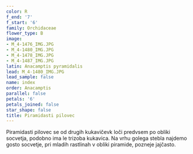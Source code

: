 ```yaml
---
color: R
f_end: '7'
f_start: '6'
family: Orchidaceae
flower_type: B
image:
- M_4-1476_IMG.JPG
- M_4-1480_IMG.JPG
- M_4-1478_IMG.JPG
- M_4-1487_IMG.JPG
latin: Anacamptis pyramidalis
lead: M_4-1480_IMG.JPG
lead_sample: false
name: index
order: Anacamptis
parallel: false
petals: '6'
petals_joined: false
star_shape: false
title: Piramidasti pilovec
---
```

Piramidasti pilovec se od drugih kukavičevk loči predvsem po obliki socvetja, podobno ima le trizoba kukavica. Na vrhu golega stebla najdemo gosto socvetje, pri mladih rastlinah v obliki piramide, pozneje jajčasto.
